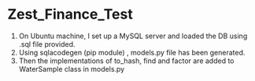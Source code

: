 # Zest_Finance_Test
1) On Ubuntu machine, I set up a MySQL server and loaded the DB using .sql file provided.
2) Using sqlacodegen (pip module) , models.py file has been generated.
3) Then the implementations of to_hash, find and factor are added to WaterSample class in models.py
